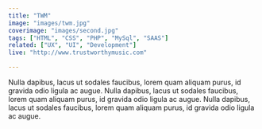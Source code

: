 ```yaml
---
title: "TWM"
image: "images/twm.jpg"
coverimage: "images/second.jpg"
tags: ["HTML", "CSS", "PHP", "MySql", "SAAS"]
related: ["UX", "UI", "Development"]
live: "http://www.trustworthymusic.com"

---
```


Nulla dapibus, lacus ut sodales faucibus, lorem quam aliquam purus, id gravida odio ligula ac augue. Nulla dapibus, lacus ut sodales faucibus, lorem quam aliquam purus, id gravida odio ligula ac augue. Nulla dapibus, lacus ut sodales faucibus, lorem quam aliquam purus, id gravida odio ligula ac augue.
